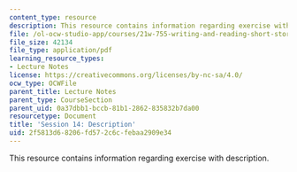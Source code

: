 ```yaml
---
content_type: resource
description: This resource contains information regarding exercise with description.
file: /ol-ocw-studio-app/courses/21w-755-writing-and-reading-short-stories-spring-2012/2f5813d68206fd572c6cfebaa2909e34_MIT21W_755S12_ses14.pdf
file_size: 42134
file_type: application/pdf
learning_resource_types:
- Lecture Notes
license: https://creativecommons.org/licenses/by-nc-sa/4.0/
ocw_type: OCWFile
parent_title: Lecture Notes
parent_type: CourseSection
parent_uid: 0a37dbb1-bccb-81b1-2862-835832b7da00
resourcetype: Document
title: 'Session 14: Description'
uid: 2f5813d6-8206-fd57-2c6c-febaa2909e34
---
```

This resource contains information regarding exercise with description.